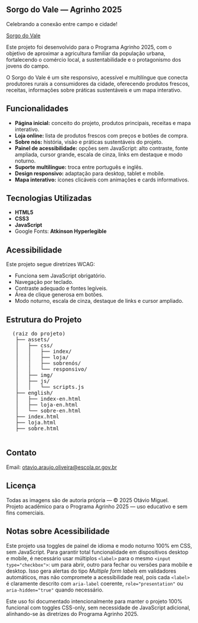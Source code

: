 <section class="readme" id="readme">

  <h1>Sorgo do Vale — Agrinho 2025</h1>
  <p>Celebrando a conexão entre campo e cidade!</p>
  <p><a href="https://ztatazin.github.io/Agrinho-2025/" target="_blank" rel="noopener noreferrer">Sorgo do Vale</a></p>

  <p>Este projeto foi desenvolvido para o Programa Agrinho 2025, com o objetivo de aproximar a agricultura familiar da população urbana, fortalecendo o comércio local, a sustentabilidade e o protagonismo dos jovens do campo.</p>
  <p>O Sorgo do Vale é um site responsivo, acessível e multilíngue que conecta produtores rurais a consumidores da cidade, oferecendo produtos frescos, receitas, informações sobre práticas sustentáveis e um mapa interativo.</p>

  <h2>Funcionalidades</h2>
  <ul>
    <li><strong>Página inicial:</strong> conceito do projeto, produtos principais, receitas e mapa interativo.</li>
    <li><strong>Loja online:</strong> lista de produtos frescos com preços e botões de compra.</li>
    <li><strong>Sobre nós:</strong> história, visão e práticas sustentáveis do projeto.</li>
    <li><strong>Painel de acessibilidade:</strong> opções sem JavaScript: alto contraste, fonte ampliada, cursor grande, escala de cinza, links em destaque e modo noturno.</li>
    <li><strong>Suporte multilíngue:</strong> troca entre português e inglês.</li>
    <li><strong>Design responsivo:</strong> adaptação para desktop, tablet e mobile.</li>
    <li><strong>Mapa interativo:</strong> ícones clicáveis com animações e cards informativos.</li>
  </ul>

  <h2>Tecnologias Utilizadas</h2>
  <ul>
    <li><strong>HTML5</strong></li>
    <li><strong>CSS3</strong></li>
    <li><strong>JavaScript</strong></li>
    <li>Google Fonts: <strong>Atkinson Hyperlegible</strong></li>
  </ul>

  <h2>Acessibilidade</h2>
  <p>Este projeto segue diretrizes WCAG:</p>
  <ul>
    <li>Funciona sem JavaScript obrigatório.</li>
    <li>Navegação por teclado.</li>
    <li>Contraste adequado e fontes legíveis.</li>
    <li>Área de clique generosa em botões.</li>
    <li>Modo noturno, escala de cinza, destaque de links e cursor ampliado.</li>
  </ul>

  <h2>Estrutura do Projeto</h2>
  <pre>
  (raiz do projeto)
   ├── assets/
   │   ├── css/
   │   │   ├── index/
   │   │   ├── loja/
   │   │   ├── sobrenós/
   │   │   └── responsivo/
   │   ├── img/
   │   ├── js/
   │   │   └── scripts.js
   ├── english/
   │   ├── index-en.html
   │   ├── loja-en.html
   │   └── sobre-en.html
   ├── index.html
   ├── loja.html
   ├── sobre.html
  </pre>
  
  <h2>Contato</h2>
  <p>Email: <a href="mailto:otavio.araujo.oliveira@escola.pr.gov.br">otavio.araujo.oliveira@escola.pr.gov.br</a></p>
  
  <h2>Licença</h2>
  <p>Todas as imagens são de autoria própria — © 2025 Otávio Miguel.<br>
  Projeto acadêmico para o Programa Agrinho 2025 — uso educativo e sem fins comerciais.</p>

  <!-- Justificativa técnica -->
  <h2>Notas sobre Acessibilidade</h2>
  <p>Este projeto usa toggles de painel de idioma e modo noturno 100% em CSS, sem JavaScript.
  Para garantir total funcionalidade em dispositivos desktop e mobile, é necessário usar múltiplos
  <code>&lt;label&gt;</code> para o mesmo <code>&lt;input type="checkbox"&gt;</code>:
  um para abrir, outro para fechar ou versões para mobile e desktop.
  Isso gera alertas do tipo <em>Multiple form labels</em> em validadores automáticos,
  mas não compromete a acessibilidade real, pois cada <code>&lt;label&gt;</code> é
  claramente descrito com <code>aria-label</code> coerente,
  <code>role="presentation"</code> ou <code>aria-hidden="true"</code> quando necessário.</p>

  <p>Este uso foi documentado intencionalmente para manter o projeto 100% funcional com
  toggles CSS-only, sem necessidade de JavaScript adicional,
  alinhando-se às diretrizes do Programa Agrinho 2025.</p>

</section>
